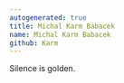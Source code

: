 ```yaml
---
autogenerated: true
title: Michal Karm Babacek
name: Michal Karm Babacek
github: Karm
---
```


Silence is golden.
